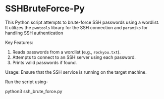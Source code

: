 # SSHBruteForce-Py
This Python script attempts to brute-force SSH passwords using a wordlist. It utilizes the `pwntools` library for the SSH connection and `paramiko` for handling SSH authentication

Key Features:
1. Reads passwords from a wordlist (e.g., `rockyou.txt`).
2. Attempts to connect to an SSH server using each password.
3. Prints valid passwords if found.

Usage:
Ensure that the SSH service is running on the target machine.

Run the script using-

python3 ssh_brute_force.py
